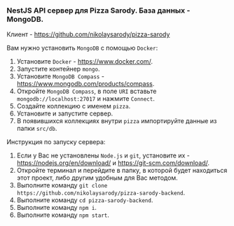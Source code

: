 ### NestJS API сервер для Pizza Sarody. База данных - MongoDB.

Клиент - <https://github.com/nikolaysarody/pizza-sarody>

Вам нужно установить `MongoDB` с помощью `Docker`:
1) Установите `Docker` - <https://www.docker.com/>.
2) Запустите контейнер `mongo`.
3) Установите `MongoDB Compass` - <https://www.mongodb.com/products/compass>.
4) Откройте `MongoDB Compass`, в поле `URI` вставьте `mongodb://localhost:27017` и нажмите `Connect`.
5) Создайте коллекцию с именем `pizza`.
6) Установите и запустите сервер.
7) В появившихся коллекциях внутри `pizza` импортируйте данные из папки `src/db`.

Инструкция по запуску сервера:
1) Если у Вас не установлены `Node.js` и `git`, установите их - <https://nodejs.org/en/download/> и <https://git-scm.com/download/>.
2) Откройте терминал и перейдите в папку, в которой будет находиться этот проект, либо другим удобным для Вас методом.
3) Выполните команду `git clone https://github.com/nikolaysarody/pizza-sarody-backend`.
4) Выполните команду `cd pizza-sarody-backend`.
5) Выполните команду `npm i`.
6) Выполните команду `npm start`.